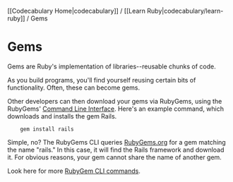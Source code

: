 [[Codecabulary Home|codecabulary]] / [[Learn Ruby|codecabulary/learn-ruby]] / Gems

# Gems

Gems are Ruby's implementation of libraries--reusable chunks of code. 

As you build programs, you'll find yourself reusing certain bits of functionality. Often, these can become gems.

Other developers can then download your gems via RubyGems, using the RubyGems' [Command Line Interface](http://www.google.com). Here's an example command, which downloads and installs the gem Rails.

		gem install rails
		
Simple, no? The RubyGems CLI queries [RubyGems.org](rubygems.org) for a gem matching the name "rails." In this case, it will find the Rails framework and download it. For obvious reasons, your gem cannot share the name of another gem. 

Look here for more [RubyGem CLI commands](http://www.google.com).

